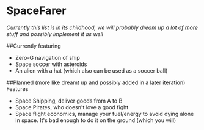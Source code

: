 # SpaceFarer
*Currently this list is in its childhood, we will probably dream up a lot of more stuff and possibly implement it as well*

##Currently featuring
- Zero-G navigation of ship
- Space soccer with asteroids
- An alien with a hat (which also can be used as a soccer ball)

##Planned (more like dreamt up and possibly added in a later iteration) Features
- Space Shipping, deliver goods from A to B
- Space Pirates, who doesn't love a good fight
- Space flight economics, manage your fuel/energy to avoid dying alone in space. It's bad enough to do it on the ground (which you will)

